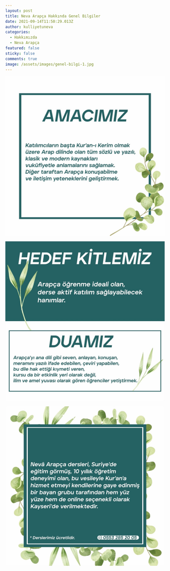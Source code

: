 ```yaml
---
layout: post
title: Neva Arapça Hakkında Genel Bilgiler
date: 2021-09-14T11:50:29.013Z
author: kulliyetuneva
categories:
  - Hakkımızda
  - Neva Arapça
featured: false
sticky: false
comments: true
image: /assets/images/genel-bilgi-1.jpg
---
```

![](/assets/images/amacimiz-2.jpg)

![](/assets/images/hedef-kitlemiz-ve-duamiz-3.jpg)

![](/assets/images/son-4.jpg)